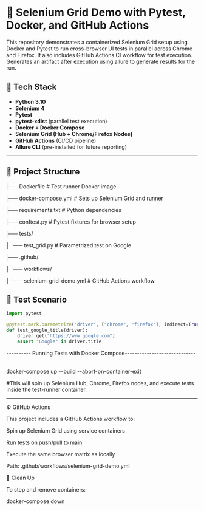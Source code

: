 # 🚀 Selenium Grid Demo with Pytest, Docker, and GitHub Actions

This repository demonstrates a containerized Selenium Grid setup using Docker and Pytest to run cross-browser UI tests in parallel across Chrome and Firefox. 
It also includes GitHub Actions CI workflow for test execution. Generates an artifact after execution using allure to generate results for the run.


## 🧰 Tech Stack

- **Python 3.10**
- **Selenium 4**
- **Pytest**
- **pytest-xdist** (parallel test execution)
- **Docker + Docker Compose**
- **Selenium Grid (Hub + Chrome/Firefox Nodes)**
- **GitHub Actions** (CI/CD pipeline)
- **Allure CLI** (pre-installed for future reporting)

---

## 📁 Project Structure

├── Dockerfile # Test runner Docker image

├── docker-compose.yml # Sets up Selenium Grid and runner

├── requirements.txt # Python dependencies

├── conftest.py # Pytest fixtures for browser setup

├── tests/

│ └── test_grid.py # Parametrized test on Google

├── .github/

│ └── workflows/

│ └── selenium-grid-demo.yml # GitHub Actions workflow


## 🧪 Test Scenario

```python
import pytest

@pytest.mark.parametrize("driver", ["chrome", "firefox"], indirect=True)
def test_google_title(driver):
    driver.get("https://www.google.com")
    assert "Google" in driver.title

```

---------- Running Tests with Docker Compose------------------------------

docker-compose up --build --abort-on-container-exit

#This will spin up Selenium Hub, Chrome, Firefox nodes, and execute tests inside the test-runner container.

--------------------------------------------------------------------------

⚙️ GitHub Actions

This project includes a GitHub Actions workflow to:

Spin up Selenium Grid using service containers

Run tests on push/pull to main

Execute the same browser matrix as locally

Path: .github/workflows/selenium-grid-demo.yml



🧼 Clean Up

To stop and remove containers:

docker-compose down
